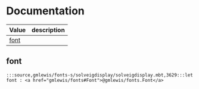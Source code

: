 # Documentation
|Value|description|
|---|---|
|[font](#font)||

## font

```moonbit
:::source,gmlewis/fonts-s/solveigdisplay/solveigdisplay.mbt,3629:::let font : <a href="gmlewis/fonts#Font">@gmlewis/fonts.Font</a>
```

